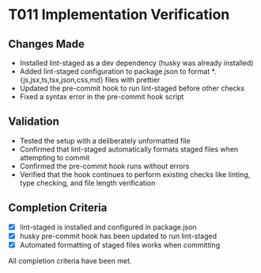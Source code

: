 # T011 Implementation Verification

## Changes Made

- Installed lint-staged as a dev dependency (husky was already installed)
- Added lint-staged configuration to package.json to format \*.{js,jsx,ts,tsx,json,css,md} files with prettier
- Updated the pre-commit hook to run lint-staged before other checks
- Fixed a syntax error in the pre-commit hook script

## Validation

- Tested the setup with a deliberately unformatted file
- Confirmed that lint-staged automatically formats staged files when attempting to commit
- Confirmed the pre-commit hook runs without errors
- Verified that the hook continues to perform existing checks like linting, type checking, and file length verification

## Completion Criteria

- [x] lint-staged is installed and configured in package.json
- [x] husky pre-commit hook has been updated to run lint-staged
- [x] Automated formatting of staged files works when committing

All completion criteria have been met.

